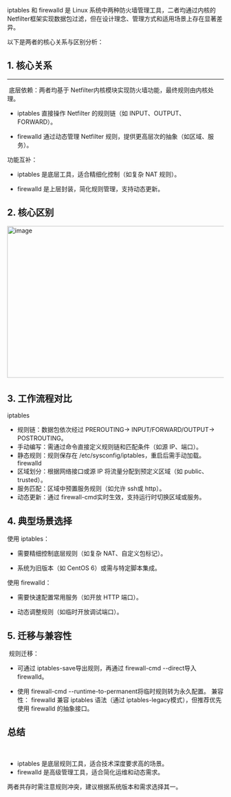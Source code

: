 iptables 和 firewalld 是 Linux 系统中两种防火墙管理工具，二者均通过内核的 ​​Netfilter​​ 框架实现数据包过滤，但在设计理念、管理方式和适用场景上存在显著差异。

以下是两者的核心关系与区别分析：

## ​​1. 核心关系
---
​​
​​底层依赖​​：两者均基于 ​​Netfilter​​ 内核模块实现防火墙功能，最终规则由内核处理。

- iptables 直接操作 Netfilter 的规则链（如 INPUT、OUTPUT、FORWARD）。

- firewalld 通过动态管理 Netfilter 规则，提供更高层次的抽象（如区域、服务）。

​​功能互补​​：

- iptables 是底层工具，适合精细化控制（如复杂 NAT 规则）。

- firewalld 是上层封装，简化规则管理，支持动态更新。

## ​​2. 核心区别​​
​​
<img width="1140" height="353" alt="image" src="https://github.com/user-attachments/assets/1de49c55-7f49-4b79-8600-2e0f2e745a54" />

## ​​3. 工作流程对比​​

​​iptables​​

- ​​规则链​​：数据包依次经过 PREROUTING→ INPUT/FORWARD/OUTPUT→ POSTROUTING。
​
- ​手动编写​​：需通过命令直接定义规则链和匹配条件（如源 IP、端口）。
​​
- 静态规则​​：规则保存在 /etc/sysconfig/iptables，重启后需手动加载。
​​
firewalld​​
​​
- 区域划分​​：根据网络接口或源 IP 将流量分配到预定义区域（如 public、trusted）。
​​
- 服务匹配​​：区域中预置服务规则（如允许 ssh或 http）。
​​
- 动态更新​​：通过 firewall-cmd实时生效，支持运行时切换区域或服务。
​​
## 4. 典型场景选择​​

​​使用 iptables​​：

- 需要精细控制底层规则（如复杂 NAT、自定义包标记）。

- 系统为旧版本（如 CentOS 6）或需与特定脚本集成。

​​使用 firewalld​​：

- 需要快速配置常用服务（如开放 HTTP 端口）。

- 动态调整规则（如临时开放调试端口）。

## ​​5. 迁移与兼容性
​​
​​规则迁移​​：

- 可通过 iptables-save导出规则，再通过 firewall-cmd --direct导入 firewalld。

- 使用 firewall-cmd --runtime-to-permanent将临时规则转为永久配置。
​​
兼容性​​：
firewalld 兼容 iptables 语法（通过 iptables-legacy模式），但推荐优先使用 firewalld 的抽象接口。

## ​​总结​​
​​
- iptables​​ 是底层规则工具，适合技术深度要求高的场景。
​​
- firewalld​​ 是高级管理工具，适合简化运维和动态需求。

两者共存时需注意规则冲突，建议根据系统版本和需求选择其一。
